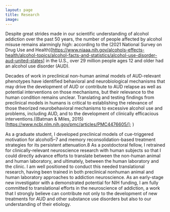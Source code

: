 ```yaml
---
layout: page
title: Research
image: 
---
```


Despite great strides made in our scientific understanding of alcohol addiction over the past 50 years, the number of people affected by alcohol misuse remains alarmingly high: according to the (2021 National Survey on Drug Use and Health)[https://www.niaaa.nih.gov/alcohols-effects-health/alcohol-topics/alcohol-facts-and-statistics/alcohol-use-disorder-aud-united-states] in the U.S., over 29 million people ages 12 and older had an alcohol use disorder (AUD). 

Decades of work in preclinical non-human animal models of AUD-relevant phenotypes have identified behavioral and neurobiological mechanisms that may drive the development of AUD or contribute to AUD relapse as well as potential interventions on those mechanisms, but their relevance to the human condition remains unclear. Translating and testing findings from preclinical models in humans is critical to establishing the relevance of those theorized neurobehavioral mechanisms to excessive alcohol use and problems, including AUD, and to the development of clinically efficacious interventions.((Batman & Miles, 2015)[https://www.ncbi.nlm.nih.gov/pmc/articles/PMC4476605/]; )


As a graduate student, I developed preclinical models of cue-triggered motivation for alcohol5–7 and memory reconsolidation-based treatment strategies for its persistent attenuation.8 As a postdoctoral fellow, I retrained for clinically-relevant neuroscience research with human subjects so that I could directly advance efforts to translate between the non-human animal and human laboratory, and ultimately, between the human laboratory and the clinic. I am well positioned to conduct this needed translational research, having been trained in both preclinical nonhuman animal and human laboratory approaches to addiction neuroscience. As an early-stage new investigator with a demonstrated potential for NIH funding, I am fully committed to translational efforts in the neuroscience of addiction, a work that I strongly believe can contribute not only to the development of new treatments for AUD and other substance use disorders but also to our understanding of their etiology. 
